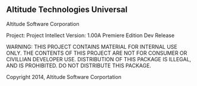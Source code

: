 Altitude Technologies Universal
-------------------------------
Altitude Software Corporation

Project: Project Intellect
Version: 1.00A Premiere Edition
Dev Release

WARNING: THIS PROJECT CONTAINS MATERIAL FOR INTERNAL USE ONLY. THE CONTENTS OF THIS PROJECT ARE NOT FOR CONSUMER OR CIVILLIAN DEVELOPER USE.
DISTRIBUTION OF THIS PACKAGE IS ILLEGAL, AND IS PROHIBITED. DO NOT DISTRIBUTE THIS PACKAGE.

Copyright 2014, Altitude Software Corportation
